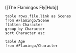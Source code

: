 
[[The Flamingos Fly|Hub]]
```dataview
table rows.file.link as Scenes
from #Flamingo/Scene 
flatten Character
group by Character 
sort Character asc
```

```dataview
table Age
from #Flamingo/Character  
```
